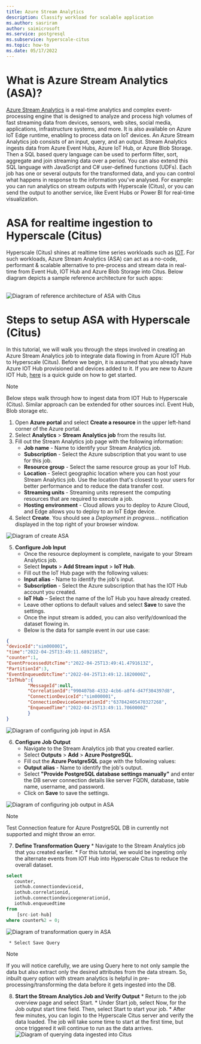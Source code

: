```yaml
---
title: Azure Stream Analytics
description: Classify workload for scalable application
ms.author: sasriram
author: saimicrosoft
ms.service: postgresql
ms.subservice: hyperscale-citus
ms.topic: how-to
ms.date: 05/17/2022
---
```


# What is Azure Stream Analytics (ASA)?

[Azure Stream Analytics](https://azure.microsoft.com/services/stream-analytics/#features) is a real-time analytics and complex event-processing engine that is designed to analyze and process high volumes of fast streaming data from devices, sensors, web sites, social media, applications, infrastructure systems, and more. It is also available on Azure IoT Edge runtime, enabling to process data on IoT devices.
An Azure Stream Analytics job consists of an input, query, and an output. Stream Analytics ingests data from Azure Event Hubs, Azure IoT Hub, or Azure Blob Storage.  Then a SQL based query language can be used to perform filter, sort, aggregate and join streaming data over a period. You can also extend this SQL language with JavaScript and C# user-defined functions (UDFs). 
Each job has one or several outputs for the transformed data, and you can control what happens in response to the information you've analysed. For example: you can run analytics on stream outputs with Hyperscale (Citus), or you can send the output to another service, like Event Hubs or Power BI for real-time visualization.

 
 # ASA for realtime ingestion to Hyperscale (Citus)
 
Hyperscale (Citus) shines at realtime time series workloads such as [IOT](howto-build-scalable-apps-model-high-throughput.md). For such workloads, Azure Stream Analytics (ASA) can act as a no-code, performant & scalable alternative to pre-process and stream data in real-time from Event Hub, IOT Hub and Azure Blob Storage into Citus.
Below diagram depicts a sample reference architecture for such apps:<br><br>

![Diagram of reference architecture of ASA with Citus](../media/howto-ingestion/01-ASA-reference-arch.png)

# Steps to setup ASA with Hyperscale (Citus)
In this tutorial, we will walk you through the steps involved in creating an Azure Stream Analytics job to integrate data flowing in from Azure IOT Hub to Hyperscale (Citus).
Before we begin, it is assumed that you already have Azure IOT Hub provisioned and devices added to it. If you are new to Azure IOT Hub, [here](https://docs.microsoft.com/azure/iot-hub/iot-concepts-and-iot-hub) is a quick guide on how to get started.

> [!NOTE]
>
> Below steps walk through how to ingest data from IOT Hub to Hyperscale (Citus). 
> Similar approach can be extended for other sources incl. Event Hub, Blob storage etc.


1. Open **Azure portal** and select **Create a resource** in the upper left-hand corner of the Azure portal.
2. Select **Analytics** > **Stream Analytics job** from the results list.
3. Fill out the Stream Analytics job page with the following information:
   * **Job name** - Name to identify your Stream Analytics job.
   *  **Subscription** - Select the Azure subscription that you want to use for this job.
   *  **Resource group** - Select the same resource group as your IoT Hub.
   *  **Location** - Select geographic location where you can host your Stream Analytics job. Use the location that's closest to your users for better performance and to reduce the data transfer cost.    
   *  **Streaming units** - Streaming units represent the computing resources that are required to execute a job.
   *  **Hosting environment** - Cloud allows you to deploy to Azure Cloud, and Edge allows you to deploy to an IoT Edge device.
4. Select **Create**. You should see a *Deployment in progress...* notification displayed in the top right of your browser window.

![Diagram of create ASA](../media/howto-ingestion/02-ASA-create.png)

5. **Configure Job Input**
   * Once the resource deployment is complete, navigate to your Stream Analytics job. 
   * Select **Inputs** > **Add Stream input** > **IoT Hub**.
   * Fill out the IoT Hub page with the following values:
   * **Input alias** - Name to identify the job's input.
   * **Subscription** - Select the Azure subscription that has the IOT Hub account you created.
   * **IoT Hub** – Select the name of the IoT Hub you have already created.
   * Leave other options to default values and select **Save** to save the settings.
   * Once the input stream is added, you can also verify/download the dataset flowing in. 
   * Below is the data for sample event in our use case:

```json
{
"deviceId":"sim000001",
"time":"2022-04-25T13:49:11.6892185Z",
"counter":1,
"EventProcessedUtcTime":"2022-04-25T13:49:41.4791613Z",
"PartitionId":3,
"EventEnqueuedUtcTime":"2022-04-25T13:49:12.1820000Z",
"IoTHub":{
        "MessageId":null,    
        "CorrelationId":"990407b8-4332-4cb6-a8f4-d47f304397d8",
        "ConnectionDeviceId":"sim000001",
        "ConnectionDeviceGenerationId":"637842405470327268",
        "EnqueuedTime":"2022-04-25T13:49:11.7060000Z"
        }
}
```

![Diagram of configuring job input in ASA](../media/howto-ingestion/03-ASA-input.png)


6. **Configure Job Output**
    *    Navigate to the Stream Analytics job that you created earlier.
    *    Select **Outputs** > **Add** > **Azure PostgreSQL**.
    *    Fill out the **Azure PostgreSQL** page with the following values:
    *    **Output alias** - Name to identify the job's output.
    *    Select **"Provide PostgreSQL database settings manually"** and enter the DB server connection details like server FQDN, database, table name, username, and password.
    *    Click on **Save** to save the settings.

![Diagram of configuring job output in ASA](../media/howto-ingestion/04-ASA-output.png)

 
> [!NOTE]
> Test Connection feature for Azure PostgreSQL DB in currently not supported and might throw an error.

7.    **Define Transformation Query**
    * Navigate to the Stream Analytics job that you created earlier.
    * For this tutorial, we would be ingesting only the alternate events from IOT Hub into Hyperscale Citus to reduce the overall dataset.
```sql
select
   counter,
   iothub.connectiondeviceid,
   iothub.correlationid,
   iothub.connectiondevicegenerationid,
   iothub.enqueuedtime
from
    [src-iot-hub]
where counter%2 = 0;
```
![Diagram of transformation query in ASA](../media/howto-ingestion/05-ASA-transformation-query.png)

    
     * Select Save Query

> [!NOTE]
> If you will notice carefully, we are using Query here to not only sample the data but also extract only the desired attributes from the data stream.
> So, inbuilt query option with stream analytics is helpful in pre-processing/transforming the data before it gets ingested into the DB.

8.    **Start the Stream Analytics Job and Verify Output**
    * Return to the job overview page and select Start.
    * Under Start job, select Now, for the Job output start time field. Then, select Start to start your job.
    * After few minutes, you can login to the Hyperscale Citus server and verify the data loaded. The job will take some time to start at the first time, but once triggered it will continue to run as the data arrives.
![Diagram of querying data ingested into Citus](../media/howto-ingestion/06-ASA-postgres-query.png)

